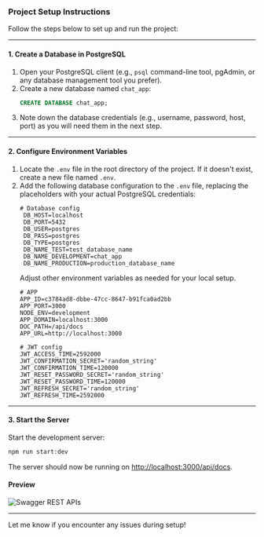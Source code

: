 
### Project Setup Instructions

Follow the steps below to set up and run the project:

---

#### 1. **Create a Database in PostgreSQL**

1. Open your PostgreSQL client (e.g., `psql` command-line tool, pgAdmin, or any database management tool you prefer).
2. Create a new database named `chat_app`:
   ```sql
   CREATE DATABASE chat_app;
   ```
3. Note down the database credentials (e.g., username, password, host, port) as you will need them in the next step.

---

#### 2. **Configure Environment Variables**

1. Locate the `.env` file in the root directory of the project. If it doesn't exist, create a new file named `.env`.
2. Add the following database configuration to the `.env` file, replacing the placeholders with your actual PostgreSQL credentials:
   ```env
   # Database config
    DB_HOST=localhost
    DB_PORT=5432
    DB_USER=postgres
    DB_PASS=postgres
    DB_TYPE=postgres
    DB_NAME_TEST=test_database_name
    DB_NAME_DEVELOPMENT=chat_app
    DB_NAME_PRODUCTION=production_database_name

   ```
   Adjust other environment variables as needed for your local setup.
    ```env
    # APP
    APP_ID=c3784ad8-dbbe-47cc-8647-b91fca0ad2bb
    APP_PORT=3000
    NODE_ENV=development
    APP_DOMAIN=localhost:3000
    DOC_PATH=/api/docs
    APP_URL=http://localhost:3000
    
    # JWT config
    JWT_ACCESS_TIME=2592000
    JWT_CONFIRMATION_SECRET='random_string'
    JWT_CONFIRMATION_TIME=120000
    JWT_RESET_PASSWORD_SECRET='random_string'
    JWT_RESET_PASSWORD_TIME=120000
    JWT_REFRESH_SECRET='random_string'
    JWT_REFRESH_TIME=2592000

    ```
---

#### 3. **Start the Server**

Start the development server:
```bash
npm run start:dev
```



The server should now be running on [http://localhost:3000/api/docs](http://localhost:3000/api/docs).


#### Preview
![Swagger REST APIs](https://i.ibb.co/c1C31B1/screencapture-localhost-3000-api-docs-2024-12-08-15-39-16.png)


---

Let me know if you encounter any issues during setup!
